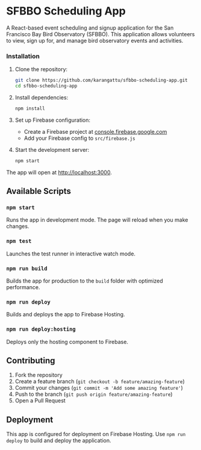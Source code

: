 # SFBBO Scheduling App

A React-based event scheduling and signup application for the San Francisco Bay Bird Observatory (SFBBO). This application allows volunteers to view, sign up for, and manage bird observatory events and activities.

### Installation

1. Clone the repository:

   ```bash
   git clone https://github.com/karangattu/sfbbo-scheduling-app.git
   cd sfbbo-scheduling-app
   ```

2. Install dependencies:

   ```bash
   npm install
   ```

3. Set up Firebase configuration:
   - Create a Firebase project at [console.firebase.google.com](https://console.firebase.google.com)
   - Add your Firebase config to `src/firebase.js`

4. Start the development server:

   ```bash
   npm start
   ```

The app will open at [http://localhost:3000](http://localhost:3000).

## Available Scripts

### `npm start`

Runs the app in development mode. The page will reload when you make changes.

### `npm test`

Launches the test runner in interactive watch mode.

### `npm run build`

Builds the app for production to the `build` folder with optimized performance.

### `npm run deploy`

Builds and deploys the app to Firebase Hosting.

### `npm run deploy:hosting`

Deploys only the hosting component to Firebase.

## Contributing

1. Fork the repository
2. Create a feature branch (`git checkout -b feature/amazing-feature`)
3. Commit your changes (`git commit -m 'Add some amazing feature'`)
4. Push to the branch (`git push origin feature/amazing-feature`)
5. Open a Pull Request

## Deployment

This app is configured for deployment on Firebase Hosting. Use `npm run deploy` to build and deploy the application.
